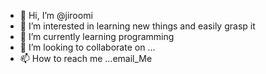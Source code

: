 - 👋 Hi, I’m @jiroomi
- 👀 I’m interested in learning new things and easily grasp it 
- 🌱 I’m currently learning programming
- 💞️ I’m looking to collaborate on ...
- 📫 How to reach me ...email_Me

<!---
jiroomi/jiroomi is a ✨ special ✨ repository because its `README.md` (this file) appears on your GitHub profile.
You can click the Preview link to take a look at your changes.
--->
